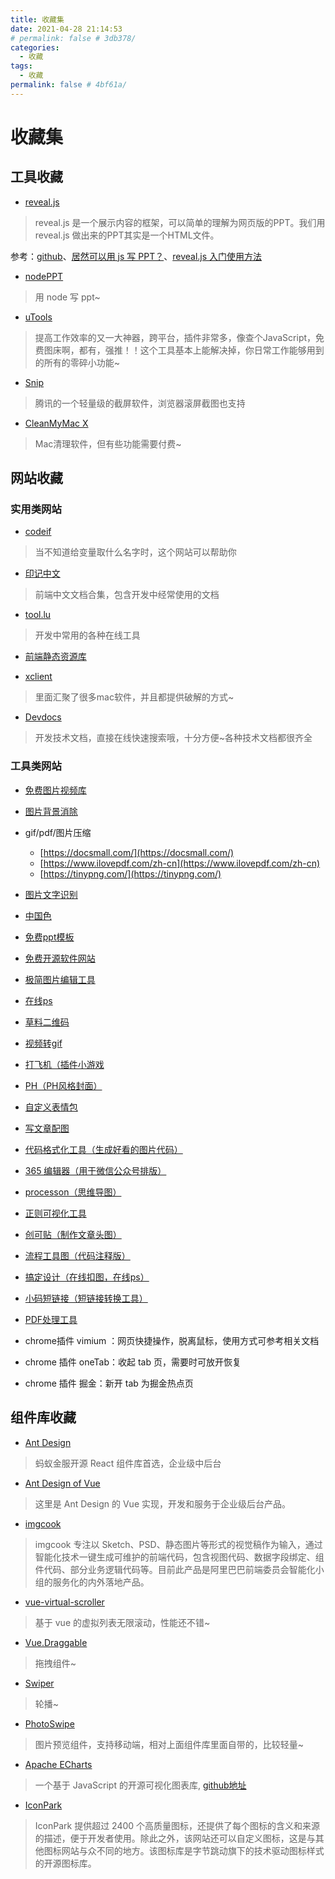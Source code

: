 ```yaml
---
title: 收藏集
date: 2021-04-28 21:14:53
# permalink: false # 3db378/
categories: 
  - 收藏
tags: 
  - 收藏
permalink: false # 4bf61a/
---
```



# 收藏集



## 工具收藏

- [reveal.js](https://revealjs.com/)
> reveal.js 是一个展示内容的框架，可以简单的理解为网页版的PPT。我们用 reveal.js 做出来的PPT其实是一个HTML文件。

参考：[github](https://github.com/hakimel/reveal.js/)、[居然可以用 js 写 PPT？](https://mp.weixin.qq.com/s/u6ocl7lVXG-jvaNIRn-IiA)、[reveal.js 入门使用方法](https://blog.csdn.net/qq_43477721/article/details/107351569)



- [nodePPT](https://github.com/ksky521/nodePPT)
> 用 node 写 ppt~


- [uTools](https://u.tools/)
> 提高工作效率的又一大神器，跨平台，插件非常多，像查个JavaScript，免费图床啊，都有，强推！！这个工具基本上能解决掉，你日常工作能够用到的所有的零碎小功能~


- [Snip](https://snip.qq.com/)
> 腾讯的一个轻量级的截屏软件，浏览器滚屏截图也支持


- [CleanMyMac X](https://macpaw.com/cleanmymac)
> Mac清理软件，但有些功能需要付费~







## 网站收藏


### 实用类网站

- [codeif](https://unbug.github.io/codelf/)
> 当不知道给变量取什么名字时，这个网站可以帮助你

- [印记中文](https://docschina.org/)
> 前端中文文档合集，包含开发中经常使用的文档

- [tool.lu](https://tool.lu/)
> 开发中常用的各种在线工具

- [前端静态资源库](https://cdn.baomitu.com/)


- [xclient](https://xclient.info/)
> 里面汇聚了很多mac软件，并且都提供破解的方式~


- [Devdocs](https://devdocs.io/)
> 开发技术文档，直接在线快速搜索哦，十分方便~各种技术文档都很齐全



### 工具类网站

- [免费图片视频库](https://www.pexels.com/zh-cn/)
- [图片背景消除](https://www.remove.bg/zh)
- gif/pdf/图片压缩
    - [https://docsmall.com/](https://docsmall.com/)
    - [https://www.ilovepdf.com/zh-cn](https://www.ilovepdf.com/zh-cn)
    - [https://tinypng.com/](https://tinypng.com/)
- [图片文字识别](https://web.baimiaoapp.com/)
- [中国色](http://zhongguose.com/)
- [免费ppt模板](http://ppt.sotary.com/web/wxapp/index.html)
- [免费开源软件网站](https://www.fosshub.com/)
- [极简图片编辑工具](https://kt.fkw.com/)
- [在线ps](https://ps.gaoding.com/#/)
- [草料二维码](https://cli.im/)
- [视频转gif](https://ezgif.com/video-to-gif)


- [打飞机（插件小游戏](https://kickassapp.com/)
- [PH（PH风格封面）](https://logoly.pro/)
- [自定义表情包](https://sorry.xuty.cc/panta/)
- [写文章配图](https://undraw.co)
- [代码格式化工具（生成好看的图片代码）](https://carbon.now.sh/)
- [365 编辑器（用于微信公众号排版）](http://www.365editor.com/)
- [processon（思维导图）](https://processon.com/)
- [正则可视化工具](https://jex.im/regulex/#!flags=&re=%5E(a%7Cb)*%3F%24)
- [创可贴（制作文章头图）](https://www.chuangkit.com/)
- [流程工具图（代码注释版）](http://asciiflow.com/)
- [搞定设计（在线扣图，在线ps）](https://www.gaoding.com/)
- [小码短链接（短链接转换工具）](https://xiaomark.com/)
- [PDF处理工具](https://smallpdf.com/)
- chrome插件 vimium ：网页快捷操作，脱离鼠标，使用方式可参考相关文档
- chrome 插件 oneTab：收起 tab 页，需要时可放开恢复
- chrome 插件 掘金：新开 tab 为掘金热点页



## 组件库收藏


- [Ant Design](https://ant.design/index-cn)
> 蚂蚁金服开源 React 组件库首选，企业级中后台


- [Ant Design of Vue](https://www.antdv.com/docs/vue/introduce-cn/)
> 这里是 Ant Design 的 Vue 实现，开发和服务于企业级后台产品。


- [imgcook](https://www.imgcook.com/docs)
> imgcook 专注以 Sketch、PSD、静态图片等形式的视觉稿作为输入，通过智能化技术一键生成可维护的前端代码，包含视图代码、数据字段绑定、组件代码、部分业务逻辑代码等。目前此产品是阿里巴巴前端委员会智能化小组的服务化的内外落地产品。


- [vue-virtual-scroller](https://github.com/Akryum/vue-virtual-scroller)
> 基于 vue 的虚拟列表无限滚动，性能还不错~

- [Vue.Draggable](https://github.com/SortableJS/Vue.Draggable)
> 拖拽组件~

- [Swiper](https://swiperjs.com/)
> 轮播~


- [PhotoSwipe](https://github.com/dimsemenov/photoswipe)
> 图片预览组件，支持移动端，相对上面组件库里面自带的，比较轻量~


- [Apache ECharts](https://echarts.apache.org/zh/index.html)
> 一个基于 JavaScript 的开源可视化图表库, [github地址](https://github.com/apache/echarts)


- [IconPark](https://iconpark.oceanengine.com/home)
> IconPark 提供超过 2400 个高质量图标，还提供了每个图标的含义和来源的描述，便于开发者使用。除此之外，该网站还可以自定义图标，这是与其他图标网站与众不同的地方。该图标库是字节跳动旗下的技术驱动图标样式的开源图标库。




